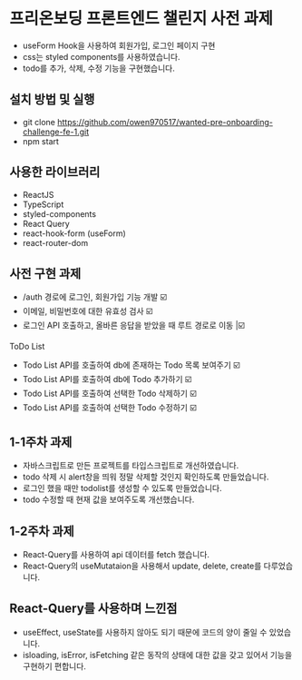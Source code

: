# 프리온보딩 프론트엔드 챌린지 사전 과제

- useForm Hook을 사용하여 회원가입, 로그인 페이지 구현 
- css는 styled components를 사용하였습니다.
- todo를 추가, 삭제, 수정 기능을 구현했습니다.

## 설치 방법 및 실행

- git clone https://github.com/owen970517/wanted-pre-onboarding-challenge-fe-1.git
- npm start

## 사용한 라이브러리

- ReactJS
- TypeScript 
- styled-components
- React Query
- react-hook-form (useForm)
- react-router-dom

## 사전 구현 과제

- /auth 경로에 로그인, 회원가입 기능 개발  ☑️ 
- 이메일, 비밀번호에 대한 유효성 검사  ☑️ 
- 로그인 API 호출하고, 올바른 응답을 받았을 때 루트 경로로 이동 |☑️ 

ToDo List  

- Todo List API를 호출하여 db에 존재하는 Todo 목록 보여주기 ☑️ 
- Todo List API를 호출하여 db에 Todo 추가하기 ☑️ 
- Todo List API를 호출하여 선택한 Todo 삭제하기 ☑️ 
- Todo List API를 호출하여 선택한 Todo 수정하기  ☑️ 



## 1-1주차 과제 

- 자바스크립트로 만든 프로젝트를 타입스크립트로 개선하였습니다.
- todo 삭제 시 alert창을 띄워 정말 삭제할 것인지 확인하도록 만들었습니다.
- 로그인 했을 때만 todolist를 생성할 수 있도록 만들었습니다.
- todo 수정할 때 현재 값을 보여주도록 개선했습니다.

## 1-2주차 과제

- React-Query를 사용하여 api 데이터를 fetch 했습니다.
- React-Query의 useMutataion을 사용해서 update, delete, create를 다루었습니다.

## React-Query를 사용하며 느낀점 

- useEffect, useState를 사용하지 않아도 되기 때문에 코드의 양이 줄일 수 있었습니다.
- isloading, isError, isFetching 같은 동작의 상태에 대한 값을 갖고 있어서 기능을 구현하기 편합니다.


